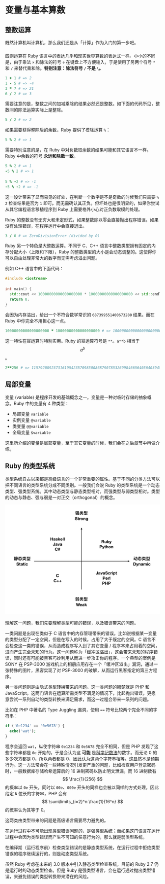 # 变量与基本算数

## 整数运算

既然计算机叫计算机，那么我们还是从「计算」作为入门的第一步吧。

### 

四则运算在 Ruby 语言中的表达几乎和现实世界算数的表达式一样。小小的不同是，由于乘法 `×` 和除法的符号 `÷` 在键盘上不方便输入，于是使用了另两个符号 `*` 和 `/` 来替代乘和除。**特别注意：除法符号 `/` 不是 `\`。**

```ruby
1 + 1 # => 2
1 - 5 # => -4
3 * 7 # => 21
6 / 2 # => 3
```

需要注意的是，整数之间的加减乘除的结果必然还是整数。如下面的代码所见，整数间的除法运算实际上是整除。

```ruby
5 / 2 # => 2
```

如果需要获得整除后的余数，Ruby 提供了模除运算 `%`：

```ruby
5 % 2 # => 1
```

需要特别注意的是，在 Ruby 中对负数取余数的结果可能和其它语言不一样。Ruby 中余数的符号 **永远和除数一致**。

```ruby
5 % 2 # => 1
-5 % 2 # => 1

5 % -2 # => -1
-5 % -2 # => -1
```

这一设计带来了显而易见的好处，在判断一个数字是不是奇数的时候我们只需要 `% 2` 检查结果是否为 `1` 即可。而无需确认其正负。但坏处也是很明显的，如果你尝试从其它编程语言移植程序到 Ruby 上需要格外小心对正负数取模的处理。

Ruby 的整数没有无穷大和未定形式，如果整数除以零会直接抛出程序错误。如果没有处理错误，在程序运行中会直接退出。

```ruby
3 / 0 # => ZeroDivisionError (divided by 0)
```

Ruby 另一个特色是大整数运算。不同于 C、C++ 语言中整数类型拥有固定的内存分配大小（上限和下限），Ruby 的整数类型的大小是会动态调整的。这使得你可以自由处理非常大的数字而无需考虑溢出问题。

例如 C++ 语言中的下面代码：

```cpp
#include <iostream>

int main() {
  std::cout << 10000000000000000000 * 10000000000000000000 << std::endl;
  return 0;
}
```

会因为内存溢出，给出一个不符合数学常识的 `687399551400673280` 结果。而在 Ruby 中你完全不用担心这一点。

```ruby
10000000000000000000 * 10000000000000000000 # => 100000000000000000000000000000000000000
```

这一特性在幂运算时特别实用。Ruby 的幂运算符号是 `**`。`a**b` 相当于 $$a^b$$。

```ruby
2**256 # => 115792089237316195423570985008687907853269984665640564039457584007913129639936
```

## 局部变量

变量 (variable) 是程序开发的基础概念之一。变量是一种对临时存储的抽象概念。Ruby 中的变量有 4 种类型：

- 局部变量 `variable`
- 实例变量 `@variable`
- 类变量 `@@variable`
- 全局变量 `$variable`

这里所介绍的变量是局部变量，至于其它变量的时候，我们会在之后章节中再做介绍。

## Ruby 的类型系统

类型系统自古以来都是高级语言的一个非常重要的属性。基于不同的分类方法可以把不同语言的类型系统分成不同类别。一般我们会说 Ruby 的类型系统是一个动态类型、强类型系统。其中动态类型与静态类型相对，而强类型与弱类型相对。类型的动态与静态、强与弱是一对正交（orthogonal）的概念。

![Type System Example](/assets/type-system-example.png)

理解这一问题，我们先要理解类型可能的错误，以及错误带来的问题。

一类问题是出现在类似于 C 语言中的内存管理带来的错误。比如说根据某一变量的类型分配了一定空间，但是在写入的时候，占用了大于既定的空间。C 语言不会检查这一类的错误，从而造成程序写入到了其它变量 / 程序本来占用着的空间，进而产生完全未知的行为。这一问题称为「缓冲区溢出」，这会带来未知的程序错误，同时还有可能被黑客巧妙利用从而进一步攻击你的程序。一个典型的案例是 SONY 在 PSP-3000 游戏机上的相册应用存在一个「缓冲区溢出」漏洞，通过一张特殊的图片，黑客实现了对 PSP-3000 的破解，从而运行黑客指定的第三方程序。

另一类问题则是由隐式类型转换带来的问题。这一类问题的翘楚就是 PHP 和 JavaScript。这两门语言在运算所需类型不满足的情况下，比起抛出错误，更愿意尝试一系列自动的类型转换来满足需求，而这一过程会带来一系列的问题。

比如在 PHP 中著名的 Type Juggling 漏洞，使用 `==` 符号比较两个完全不同的字符串：

```php
if ('0e1234' == '0e5678') {
  echo('wat');
}
```

程序会返回 `wat`，纵使字符串 `0e1234` 和 `0e5678` 完全不相同，但是 PHP 发现了这些字符串都是 `0e` 开始的，于是会认为这 **可能** 是[科学记数法](https://zh.wikipedia.org/wiki/%E7%A7%91%E5%AD%A6%E8%AE%B0%E6%95%B0%E6%B3%95)的数字。而无论 0 的多少次方都是 0，所以两者都是 0，因此认为这两个字符串相等。这显然不是预期行为。这一方法常会在一些特殊情况引发更严重的问题，比如检查用户登录密码时，一般数据库存储哈希运算后的 16 进制密码以防止明文泄漏。而 16 进制数有 $$ \frac{1}{256} $$ 的概率以 `0e` 开头，同时以 `00e`、`000e` 开头的同样也会被以同样的方式处理，因此给定 `N` 位长的字符串，PHP 会有 $$ \sum\limits_{i=2}^n \frac{1}{16^n} $$ 的概率认为其等于 0。

这两类由类型带来的问题是高级语言需要尽力避免的。

在运行过程中不可能出现类型错误问题的，是强类型系统；而如果这门语言在运行过程中会因为类型错误而产生不可知的任意行为的，那么就是弱类型系统。

在编译期（运行程序前）检查类型错误的是静态类型系统，在运行过程中拒绝类型错误的程序继续运行的，则是动态类型系统。

虽然 Ruby 考虑在未来的 3.0 版本中引入静态类型检查系统，目前的 Ruby 2.7 仍是运行时的动态类型检查。但是 Ruby 是强类型语言，会在运行通过抛出类型错误，来避免错误的类型转换带来潜在的风险。
